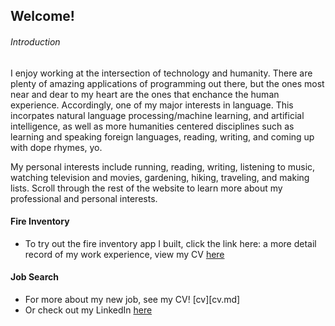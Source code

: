 ## Welcome! 




###### Introduction
I enjoy working at the intersection of technology and humanity. There are plenty of amazing applications of programming out there, but the ones most near and dear to my heart are the ones that enchance the human experience. Accordingly, one of my major interests in language. This incorpates natural language processing/machine learning, and artificial intelligence, as well as more humanities centered disciplines such as learning and speaking foreign languages, reading, writing, and coming up with dope rhymes, yo. 

My personal interests include running, reading, writing, listening to music, watching television and movies, gardening, hiking, traveling, and making lists. Scroll through the rest of the website to learn more about my professional and personal interests.


#### Fire Inventory  
 - To try out the fire inventory app I built, click the link here: a more detail record of my work experience, view my CV [here](inventory.md)


#### Job Search
 - For more about my new job, see my CV! [cv][cv.md] 
 - Or check out my LinkedIn [here](https://www.linkedin.com/in/marquis-hackett-05a049206)

